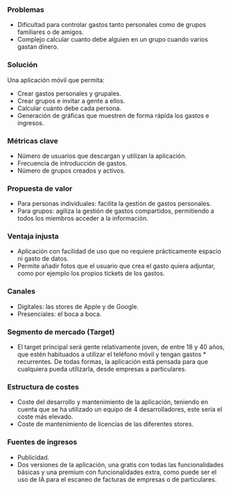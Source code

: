 ### **Problemas**
* Dificultad para controlar gastos tanto personales como de grupos familiares o de amigos.
* Complejo calcular cuanto debe alguien en un grupo cuando varios gastan dinero.

### **Solución**
Una aplicación móvil que permita:
* Crear gastos personales y grupales.
* Crear grupos e invitar a gente a ellos.
* Calcular cuánto debe cada persona.
* Generación de gráficas que muestren de forma rápida los gastos e ingresos.

### **Métricas clave**
* Número de usuarios que descargan y utilizan la aplicación.
* Frecuencia de introducción de gastos.
* Número de grupos creados y activos.

### **Propuesta de valor**
* Para personas individuales: facilita la gestión de gastos personales.
* Para grupos: agiliza la gestión de gastos compartidos, permitiendo a todos los miembros acceder a la información.

### **Ventaja injusta**
* Aplicación con facilidad de uso que no requiere prácticamente espacio ni gasto de datos.
* Permite añadir fotos que el usuario que crea el gasto quiera adjuntar, como por ejemplo los propios tickets de los gastos.

### **Canales**
* Digitales: las stores de Apple y de Google.
* Presenciales: el boca a boca.

### **Segmento de mercado (Target)**
* El target principal será gente relativamente joven, de entre 18 y 40 años, que estén habituados a utilizar el teléfono móvil y tengan gastos * recurrentes. De todas formas, la aplicación está pensada para que cualquiera pueda utilizarla, desde empresas a particulares.

### **Estructura de costes**
* Coste del desarrollo y mantenimiento de la aplicación, teniendo en cuenta que se ha utilizado un equipo de 4 desarrolladores, este sería el coste más elevado.
* Coste de mantenimiento de licencias de las diferentes stores.

### **Fuentes de ingresos**
* Publicidad.
* Dos versiones de la aplicación, una gratis con todas las funcionalidades básicas y una premium con funcionalidades extra, como puede ser el uso de IA para el escaneo de facturas de empresas o de particulares.

